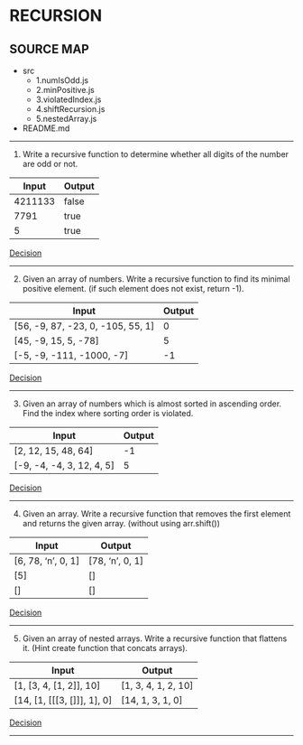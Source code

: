 # __RECURSION__

## SOURCE MAP

* src
  * 1.numIsOdd.js
  * 2.minPositive.js
  * 3.violatedIndex.js
  * 4.shiftRecursion.js
  * 5.nestedArray.js
* README.md

---

1. Write a recursive function to determine whether all digits of the number are odd or not.

| Input | Output |
| ----- | ------ |
| 4211133 | false |
| 7791 | true |
| 5 | true |

[Decision](./src/1.numIsOdd.js)

---

2. Given an array of numbers. Write a recursive function to find its minimal positive element. (if such element does not exist, return -1).

| Input | Output |
| ----- | ------ |
| [56, -9, 87, -23, 0, -105, 55, 1] | 0 |
| [45, -9, 15, 5, -78] | 5 |
| [-5, -9, -111, -1000, -7] | -1 |

[Decision](./src/2.minPositive.js)

---

3. Given an array of numbers which is almost sorted in ascending order. Find the index where sorting order is violated.

| Input | Output |
| ----- | ------ |
| [2, 12, 15, 48, 64] | -1 |
| [-9, -4, -4, 3, 12, 4, 5] | 5 |

[Decision](./src/3.violatedIndex.js)

---

4. Given an array. Write a recursive function that removes the first element and returns the given array. (without using arr.shift())

| Input | Output |
| ----- | ------ |
| [6, 78, ‘n’, 0, 1] | [78, ‘n’, 0, 1] |
| [5] | [] |
| [] | [] |

[Decision](./src/4.shiftRecursion.js)

---

5. Given an array of nested arrays. Write a recursive function that flattens it. (Hint create function that concats arrays).

| Input | Output |
| ----- | ------ |
| [1, [3, 4, [1, 2]], 10] | [1, 3, 4, 1, 2, 10] |
| [14, [1, [[[3, []]], 1], 0] | [14, 1, 3, 1, 0] |

[Decision](./src/5.nestedArray.js)

---
